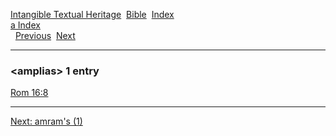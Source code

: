 [Intangible Textual Heritage](../../index)  [Bible](../index) 
[Index](index)   
[a Index](_a_)  
  [Previous](c00505)  [Next](c00507) 

------------------------------------------------------------------------

### &lt;amplias&gt; 1 entry

[Rom 16:8](../kjv/rom016.htm#008)  

------------------------------------------------------------------------

[Next: amram's (1)](c00507)
